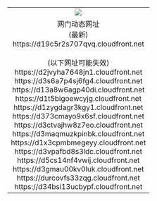 ﻿<table>
  <tr></tr>
  <tr><td colspan=2 align=center><img src="https://d19c5r2s707qvq.cloudfront.net/Up/oGate.jpg" /></td></tr>
  <tr><td colspan=2 align=center>网门动态网址<br/>(最新)
<br>https://d19c5r2s707qvq.cloudfront.net
<br/><br/>(以下网址可能失效)
<br>https://d2jvyha7648jn1.cloudfront.net
<br>https://d3s6a7p4sj6fg4.cloudfront.net
<br>https://d13a8w6agp40di.cloudfront.net
<br>https://d1t5bigoewcyjg.cloudfront.net
<br>https://d1zygdagr3kgy1.cloudfront.net
<br>https://d373cmayo9x6sf.cloudfront.net
<br>https://d3ctvajhw8z7eo.cloudfront.net
<br>https://d3maqmuzkpinbk.cloudfront.net
<br>https://d1x3cpmbmegeyy.cloudfront.net
<br>https://d3vpafbd8s3ldc.cloudfront.net
<br>https://d5cs14nf4vwij.cloudfront.net
<br>https://d3gmau00kv0luk.cloudfront.net
<br>https://durcovfs33zqg.cloudfront.net
<br>https://d34bsi13ucbypf.cloudfront.net
    </td>
  </tr>
</table>
